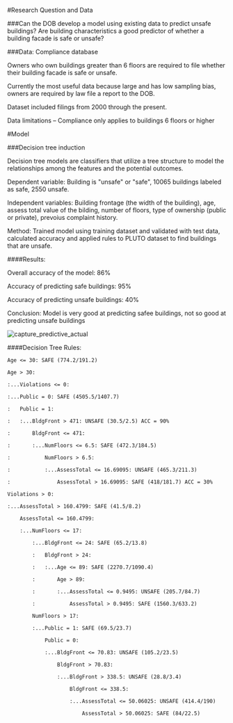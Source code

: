 #Research Question and Data

###Can the DOB develop a model using existing data to predict unsafe buildings? Are building characteristics a good predictor of whether a building facade is safe or unsafe?

###Data: Compliance database

Owners who own buildings greater than 6 floors are required to file whether their building facade is safe or unsafe.

Currently the most useful data because large and has low sampling bias,  owners are required by law file a report to the DOB.

Dataset included filings from 2000 through the present.

Data limitations – Compliance only applies to buildings 6 floors or higher

#Model

###Decision tree induction

Decision tree models are  classifiers that utilize a tree structure to model the relationships among the features and the potential outcomes.

Dependent variable: Building is "unsafe" or "safe", 10065 buildings labeled as safe, 2550 unsafe.

Independent variables: Building frontage (the width of the building), age, assess total value of the bilding, number of floors, type of ownership (public or private), prevoius complaint history.

Method: Trained model using training dataset and validated with test data, calculated accuracy and applied rules to PLUTO dataset to find buildings that are unsafe.

####Results: 

Overall accuracy of the model: 86%

Accuracy of predicting safe buildings: 95%

Accuracy of predicting unsafe buildings: 40%

Conclusion: Model is very good at predicting safee buildings, not so good at predicting unsafe buildings

![capture_predictive_actual](https://cloud.githubusercontent.com/assets/11237613/23081238/e63b5296-f521-11e6-8351-228ce96e1a0a.PNG)


####Decision Tree Rules:




    Age <= 30: SAFE (774.2/191.2)
    
    Age > 30:
    
    :...Violations <= 0:
    
    :...Public = 0: SAFE (4505.5/1407.7)
    
    :   Public = 1:
    
    :   :...BldgFront > 471: UNSAFE (30.5/2.5) ACC = 90%
    
    :       BldgFront <= 471:
    
    :       :...NumFloors <= 6.5: SAFE (472.3/184.5)
    
    :           NumFloors > 6.5:
    
    :           :...AssessTotal <= 16.69095: UNSAFE (465.3/211.3)
    
    :               AssessTotal > 16.69095: SAFE (418/181.7) ACC = 30%
    
    Violations > 0:
    
    :...AssessTotal > 160.4799: SAFE (41.5/8.2)
    
        AssessTotal <= 160.4799:
        
        :...NumFloors <= 17:
        
            :...BldgFront <= 24: SAFE (65.2/13.8)
            
            :   BldgFront > 24:
            
            :   :...Age <= 89: SAFE (2270.7/1090.4)
            
            :       Age > 89:
            
            :       :...AssessTotal <= 0.9495: UNSAFE (205.7/84.7)
            
            :           AssessTotal > 0.9495: SAFE (1560.3/633.2)
            
            NumFloors > 17:
            
            :...Public = 1: SAFE (69.5/23.7)
            
                Public = 0:
                
                :...BldgFront <= 70.83: UNSAFE (105.2/23.5)
                
                    BldgFront > 70.83:
                    
                    :...BldgFront > 338.5: UNSAFE (28.8/3.4)
                    
                        BldgFront <= 338.5:
                        
                        :...AssessTotal <= 50.06025: UNSAFE (414.4/190)
                        
                            AssessTotal > 50.06025: SAFE (84/22.5)


